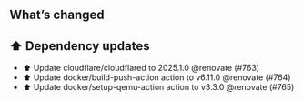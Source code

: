 ## What’s changed
## ⬆️ Dependency updates

- ⬆️ Update cloudflare/cloudflared to 2025.1.0 @renovate (#763)
- ⬆️ Update docker/build-push-action action to v6.11.0 @renovate (#764)
- ⬆️ Update docker/setup-qemu-action action to v3.3.0 @renovate (#765)